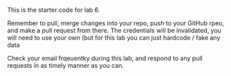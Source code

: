 This is the starter code for lab 6. 

Remember to pull, merge changes into your repo, push to your GitHub rpeo, and make a pull request from there.
The credentials will be invalidated, you will need to use your own (but for this lab you can just hardcode / fake any data

Check your email frqeuentky during this lab, and respond to any pull requests in as timely manner as you can.
